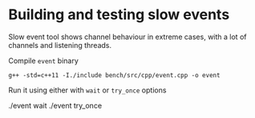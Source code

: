 # Building and testing slow events

Slow event tool shows channel behaviour in extreme cases, with a
lot of channels and listening threads.

Compile ```event``` binary

    g++ -std=c++11 -I./include bench/src/cpp/event.cpp -o event

Run it using either with ```wait``` or ```try_once``` options

   ./event wait
   ./event try_once

